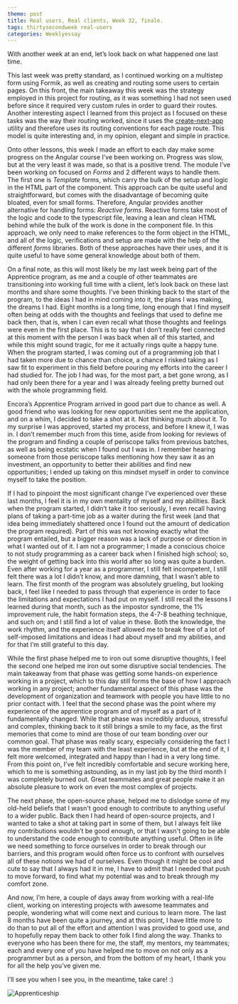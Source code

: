 ```yaml
---
theme: post
title: Real users, Real clients, Week 32, finale.
tags: thirtysecondweek real-users
categories: Weeklyessay
---
```


With another week at an end, let’s look back on what happened one last time. 


This last week was pretty standard, as I continued working on a multistep form using Formik, as well as creating and routing some users to certain pages. On this front, the main takeaway this week was the strategy employed in this project for routing, as it was something I had not seen used before since it required very custom rules in order to guard their routes. Another interesting aspect I learned from this project as I focused on these tasks was the way their routing worked, since it uses the [create-next-app](https://github.com/vercel/next.js/tree/canary/packages/create-next-app) utility and therefore uses its routing conventions for each page route. This model is quite interesting and, in my opinion, elegant and simple in practice.  


Onto other lessons, this week I made an effort to each day make some progress on the Angular course I’ve been working on. Progress was slow, but at the very least it was made, so that is a positive trend. The module I’ve been working on focused on *Forms* and 2 different ways to handle them. The first one is *Template* forms, which carry the bulk of the setup and logic in the HTML part of the component. This approach can be quite useful and straightforward, but comes with the disadvantage of becoming quite bloated, even for small forms. Therefore, Angular provides another alternative for handling forms: *Reactive forms*. Reactive forms take most of the logic and code to the typescript file, leaving a lean and clean HTML behind while the bulk of the work is done in the component file. In this approach, we only need to make references to the form object in the HTML, and all of the logic, verifications and setup are made with the help of the different *forms* libraries. Both of these approaches have their uses, and it is quite useful to have some general knowledge about both of them. 


On a final note, as this will most likely be my last week being part of the Apprentice program, as me and a couple of other teammates are transitioning into working full time with a client, let’s look back on these last months and share some thoughts. I’ve been thinking back to the start of the program, to the ideas I had in mind coming into it, the plans I was making, the dreams I had. Eight months is a long time, long enough that I find myself often being at odds with the thoughts and feelings that used to define me back then, that is, when I can even recall what those thoughts and feelings were even in the first place. This is to say that I don’t really feel connected at this moment with the person I was back when all of this started, and while this might sound tragic, for me it actually rings quite a happy tune. When the program started, I was coming out of a programming job that I had taken more due to chance than choice, a chance I risked taking as I saw fit to experiment in this field before pouring my efforts into the career I had studied for. The job I had was, for the most part, a bet gone wrong, as I had only been there for a year and I was already feeling pretty burned out with the whole programming field.  


Encora’s Apprentice Program arrived in good part due to chance as well. A good friend who was looking for new opportunities sent me the application, and on a whim, I decided to take a shot at it. Not thinking much about it. To my surprise I was approved, started my process, and before I knew it, I was in. I don’t remember much from this time, aside from looking for reviews of the program and finding a couple of periscope talks from previous batches, as well as being ecstatic when I found out I was in. I remember hearing someone from those periscope talks mentioning how they saw it as an investment, an opportunity to better their abilities and find new opportunities; I ended up taking on this mindset myself in order to convince myself to take the position. 


If I had to pinpoint the most significant change I’ve experienced over these last months, I feel it is in my own mentality of myself and my abilities. Back when the program started, I didn’t take it too seriously, I even recall having plans of taking a part-time job as a waiter during the first week (and that idea being immediately shattered once I found out the amount of dedication the program required). Part of this was not knowing exactly what the program entailed, but a bigger reason was a lack of purpose or direction in what I wanted out of it. I am not a programmer; I made a conscious choice to not study programming as a career back when I finished high school; so, the weight of getting back into this world after so long was quite a burden. Even after working for a year as a programmer, I still felt incompetent, I still felt there was a lot I didn’t know, and more damning, that I wasn’t able to learn. The first month of the program was absolutely grueling, but looking back, I feel like I needed to pass through that experience in order to face the limitations and expectations I had put on myself. I still recall the lessons I learned during that month, such as the impostor syndrome, the 1% improvement rule, the habit formation steps, the 4-7-8 beathing technique, and such on; and I still find a lot of value in these. Both the knowledge, the work rhythm, and the experience itself allowed me to break free of a lot of self-imposed limitations and ideas I had about myself and my abilities, and for that I’m still grateful to this day. 


While the first phase helped me to iron out some disruptive thoughts, I feel the second one helped me iron out some disruptive social tendencies. The main takeaway from that phase was getting some hands-on experience working in a project, which to this day still forms the base of how I approach working in any project; another fundamental aspect of this phase was the development of organization and teamwork with people you have little to no prior contact with. I feel that the second phase was the point where my experience of the apprentice program and of myself as a part of it fundamentally changed. While that phase was incredibly arduous, stressful and complex, thinking back to it still brings a smile to my face, as the first memories that come to mind are those of our team bonding over our common goal. That phase was really scary, especially considering the fact I was the member of my team with the least experience, but at the end of it, I felt more welcomed, integrated and happy than I had in a very long time. From this point on, I’ve felt incredibly comfortable and secure working here, which to me is something astounding, as in my last job by the third month I was completely burned out. Great teammates and great people make it an absolute pleasure to work on even the most complex of projects. 


The next phase, the open-source phase, helped me to dislodge some of my old-held beliefs that I wasn't good enough to contribute to anything useful to a wider public. Back then I had heard of open-source projects, and I wanted to take a shot at taking part in some of them, but I always felt like my contributions wouldn’t be good enough, or that I wasn't going to be able to understand the code enough to contribute anything useful. Often in life we need something to force ourselves in order to break through our barriers, and this program would often force us to confront with ourselves all of these notions we had of ourselves. Even though it might be cool and cute to say that I always had it in me, I have to admit that I needed that push to move forward, to find what my potential was and to break through my comfort zone. 


And now, I’m here, a couple of days away from working with a real-life client, working on interesting projects with awesome teammates and people, wondering what will come next and curious to learn more. The last 8 months have been quite a journey, and at this point, I have little more to do than to put all of the effort and attention I was provided to good use, and to hopefully repay them back to other folk I find along the way. Thanks to everyone who has been there for me, the staff, my mentors, my teammates; each and every one of you have helped me to move on not only as a programmer but as a person, and from the bottom of my heart, I thank you for all the help you’ve given me. 


I’ll see you when I see you, in the meantime, take care! :)


![Apprenticeship](https://www.familysearch.org/en/wiki/img_auth.php/thumb/c/c0/Medieval_baker_with_his_apprentice.jpg/335px-Medieval_baker_with_his_apprentice.jpg)
